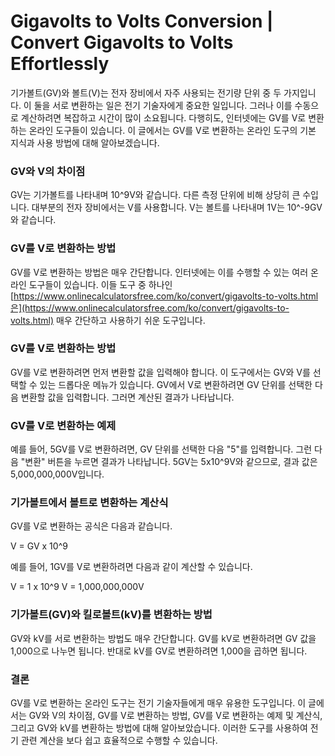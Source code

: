 Gigavolts to Volts Conversion | Convert Gigavolts to Volts Effortlessly
=======================================================================

기가볼트(GV)와 볼트(V)는 전자 장비에서 자주 사용되는 전기량 단위 중 두 가지입니다. 이 둘을 서로 변환하는 일은 전기 기술자에게 중요한 일입니다. 그러나 이를 수동으로 계산하려면 복잡하고 시간이 많이 소요됩니다. 다행히도, 인터넷에는 GV를 V로 변환하는 온라인 도구들이 있습니다. 이 글에서는 GV를 V로 변환하는 온라인 도구의 기본 지식과 사용 방법에 대해 알아보겠습니다.

###  GV와 V의 차이점 

GV는 기가볼트를 나타내며 10^9V와 같습니다. 다른 측정 단위에 비해 상당히 큰 수입니다. 대부분의 전자 장비에서는 V를 사용합니다. V는 볼트를 나타내며 1V는 10^-9GV와 같습니다.

###  GV를 V로 변환하는 방법 

GV를 V로 변환하는 방법은 매우 간단합니다. 인터넷에는 이를 수행할 수 있는 여러 온라인 도구들이 있습니다. 이들 도구 중 하나인 [https://www.onlinecalculatorsfree.com/ko/convert/gigavolts-to-volts.html은](https://www.onlinecalculatorsfree.com/ko/convert/gigavolts-to-volts.html) 매우 간단하고 사용하기 쉬운 도구입니다.

###  GV를 V로 변환하는 방법 

GV를 V로 변환하려면 먼저 변환할 값을 입력해야 합니다. 이 도구에서는 GV와 V를 선택할 수 있는 드롭다운 메뉴가 있습니다. GV에서 V로 변환하려면 GV 단위를 선택한 다음 변환할 값을 입력합니다. 그러면 계산된 결과가 나타납니다.

###  GV를 V로 변환하는 예제 

예를 들어, 5GV를 V로 변환하려면, GV 단위를 선택한 다음 "5"를 입력합니다. 그런 다음 "변환" 버튼을 누르면 결과가 나타납니다. 5GV는 5x10^9V와 같으므로, 결과 값은 5,000,000,000V입니다.

###  기가볼트에서 볼트로 변환하는 계산식 

GV를 V로 변환하는 공식은 다음과 같습니다.

V = GV x 10^9

예를 들어, 1GV를 V로 변환하려면 다음과 같이 계산할 수 있습니다.

V = 1 x 10^9 V = 1,000,000,000V

###  기가볼트(GV)와 킬로볼트(kV)를 변환하는 방법 

GV와 kV를 서로 변환하는 방법도 매우 간단합니다. GV를 kV로 변환하려면 GV 값을 1,000으로 나누면 됩니다. 반대로 kV를 GV로 변환하려면 1,000을 곱하면 됩니다.

###  결론 

GV를 V로 변환하는 온라인 도구는 전기 기술자들에게 매우 유용한 도구입니다. 이 글에서는 GV와 V의 차이점, GV를 V로 변환하는 방법, GV를 V로 변환하는 예제 및 계산식, 그리고 GV와 kV를 변환하는 방법에 대해 알아보았습니다. 이러한 도구를 사용하여 전기 관련 계산을 보다 쉽고 효율적으로 수행할 수 있습니다.